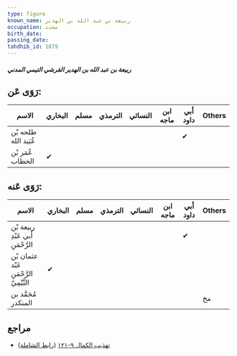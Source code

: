 ```yaml
---
type: figure
known_name: ربيعة بن عبد الله بن الهدير
occupation: محدث
birth_date:
passing_date:
tahdhib_id: 1879
---
```

##### ربيعة بن عبد الله بن الهدير القرشي التيمي المدني

## رَوَى عَن:
| الاسم                | البخاري | مسلم | الترمذي | النسائي | ابن ماجه | أبي داود | Others |
| -------------------- | ------- | ---- | ------- | ------- | -------- | -------- | ------ |
| طلحه بْن عُبَيد الله |         |      |         |         |          | ✔        |        |
| عُمَر بْن الخطاب     | ✔       |      |         |         |          |          |        |
## رَوَى عَنه:
| الاسم                                   | البخاري | مسلم | الترمذي | النسائي | ابن ماجه | أبي داود | Others |
| --------------------------------------- | ------- | ---- | ------- | ------- | -------- | -------- | ------ |
| ربيعة بْن أَبي عَبْدِ الرَّحْمَنِ       |         |      |         |         |          | ✔        |        |
| عثمان بْن عَبْد الرَّحْمَنِ التَّيْمِيّ | ✔       |      |         |         |          |          |        |
| مُحَمَّد بن المنكدر                     |         |      |         |         |          |          | مخ     |
## مراجع
- [تهذيب الكمال ٩-١٢١](obsidian://open?vault=Tahdhib-al-Kamal&file=Figures/١٨٧٩-ربيعة%20بن%20عبد%20الله%20بن%20الهدير%20القرشي%20التيمي%20المدني) ([رابط الشاملة](https://shamela.ws/book/3722/4361))